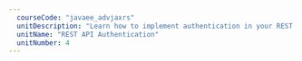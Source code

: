 ```yaml
---
  courseCode: "javaee_advjaxrs"
  unitDescription: "Learn how to implement authentication in your REST APIs. Learn how to create filters in JAX-RS and implement an Authentication filter that does Basic Auth." 
  unitName: "REST API Authentication"
  unitNumber: 4
---
```

